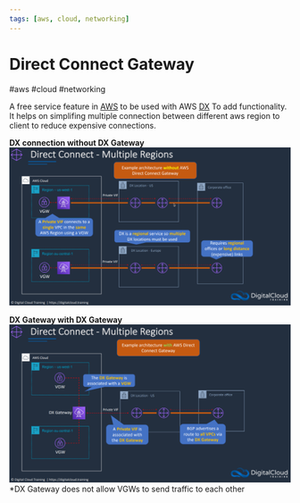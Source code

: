 ```yaml
---
tags: [aws, cloud, networking]
---
```

# Direct Connect Gateway
#aws #cloud #networking 

A free service feature in [AWS](Cloud%20Computing/AWS/AWS.md) to be used with AWS [DX](Cloud%20Computing/AWS/Networking/DX.md) To add functionality. It helps on simplifing multiple connection between different aws region to client to reduce expensive connections.

**DX connection without DX Gateway**
![](Attachments/Pasted%20image%2020230311220602.png)


**DX Gateway with DX Gateway**
![](Attachments/Pasted%20image%2020230311220635.png)
*DX Gateway does not allow VGWs to send traffic to each other
